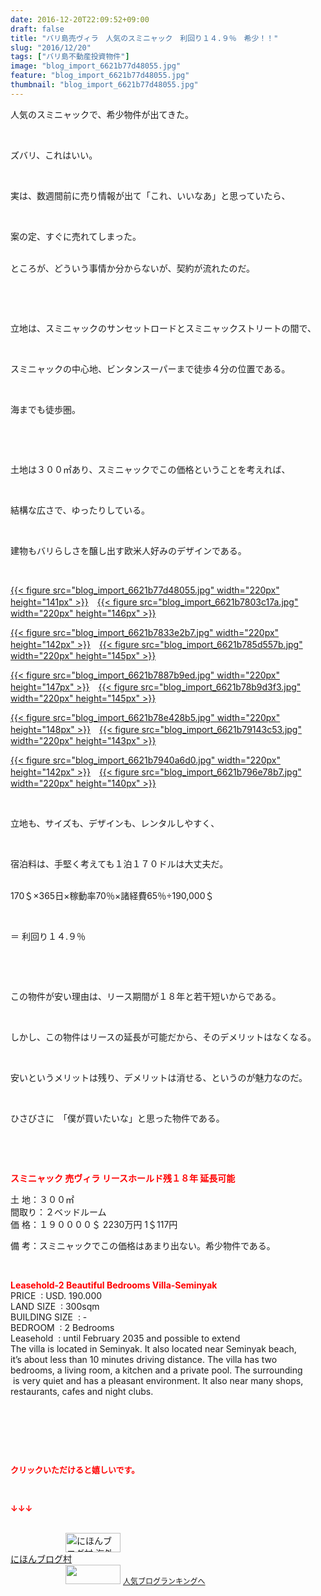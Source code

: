 ```yaml
---
date: 2016-12-20T22:09:52+09:00
draft: false
title: "バリ島売ヴィラ　人気のスミニャック　利回り１４.９％　希少！！"
slug: "2016/12/20"
tags: ["バリ島不動産投資物件"]
image: "blog_import_6621b77d48055.jpg"
feature: "blog_import_6621b77d48055.jpg"
thumbnail: "blog_import_6621b77d48055.jpg"
---
```

<p>人気のスミニャックで、希少物件が出てきた。</p><p> </p><p>ズバリ、これはいい。</p><p> </p><p>実は、数週間前に売り情報が出て「これ、いいなあ」と思っていたら、</p><p> </p><p>案の定、すぐに売れてしまった。</p><p><br/>ところが、どういう事情か分からないが、契約が流れたのだ。</p><p> </p><p> </p><p>立地は、スミニャックのサンセットロードとスミニャックストリートの間で、</p><p> </p><p>スミニャックの中心地、ビンタンスーパーまで徒歩４分の位置である。</p><p> </p><p>海までも徒歩圏。</p><p> </p><p> </p><p>土地は３００㎡あり、スミニャックでこの価格ということを考えれば、</p><p> </p><p>結構な広さで、ゆったりしている。</p><p> </p><p>建物もバリらしさを醸し出す欧米人好みのデザインである。</p><p> </p><p><a href="blog_import_6621b77e5c377.jpg">{{< figure src="blog_import_6621b77d48055.jpg" width="220px" height="141px" >}}</a>　<a href="blog_import_6621b78150a38.jpg">{{< figure src="blog_import_6621b7803c17a.jpg" width="220px" height="146px" >}}</a></p><p><a href="blog_import_6621b78452daa.jpg">{{< figure src="blog_import_6621b7833e2b7.jpg" width="220px" height="142px" >}}</a>　<a href="blog_import_6621b786ec7df.jpg">{{< figure src="blog_import_6621b785d557b.jpg" width="220px" height="145px" >}}</a></p><p><a href="blog_import_6621b78990cd9.jpg">{{< figure src="blog_import_6621b7887b9ed.jpg" width="220px" height="147px" >}}</a>　<a href="blog_import_6621b78cb377c.jpg">{{< figure src="blog_import_6621b78b9d3f3.jpg" width="220px" height="145px" >}}</a></p><p><a href="blog_import_6621b78f560fe.jpg">{{< figure src="blog_import_6621b78e428b5.jpg" width="220px" height="148px" >}}</a>　<a href="blog_import_6621b79272146.jpg">{{< figure src="blog_import_6621b79143c53.jpg" width="220px" height="143px" >}}</a></p><p><a href="blog_import_6621b7951da31.jpg">{{< figure src="blog_import_6621b7940a6d0.jpg" width="220px" height="142px" >}}</a>　<a href="blog_import_6621b79804d49.jpg">{{< figure src="blog_import_6621b796e78b7.jpg" width="220px" height="140px" >}}</a></p><p> </p><p>立地も、サイズも、デザインも、レンタルしやすく、</p><p> </p><p>宿泊料は、手堅く考えても１泊１７０ドルは大丈夫だ。</p><p><br/>170＄×365日×稼動率70％×諸経費65％÷190,000＄</p><p> </p><p>＝ 利回り１４.９％</p><p> </p><p> </p><p>この物件が安い理由は、リース期間が１８年と若干短いからである。</p><p> </p><p>しかし、この物件はリースの延長が可能だから、そのデメリットはなくなる。</p><p> </p><p>安いというメリットは残り、デメリットは消せる、というのが魅力なのだ。</p><p> </p><p>ひさびさに　「僕が買いたいな」と思った物件である。</p><p> </p><p> </p><p><span style="font-weight: bold;"><span style="color: rgb(255, 0, 0);">スミニャック 売ヴィラ リースホールド残１８年 延長可能</span></span></p><p>土 地：３００㎡<br/>間取り：２ベッドルーム<br/>価 格：１９００００＄ 2230万円 1＄117円</p><p>備 考：スミニャックでこの価格はあまり出ない。希少物件である。</p><p> </p><p><span style="font-weight: bold;"><span style="color: rgb(255, 0, 0);">Leasehold-2 Beautiful Bedrooms Villa-Seminyak</span></span>        <br/>PRICE  : USD. 190.000             <br/>LAND SIZE  : 300sqm    <br/>BUILDING SIZE  : -    <br/>BEDROOM  : 2 Bedrooms    <br/>Leasehold  : until February 2035 and possible to extend    <br/>The villa is located in Seminyak. It also located near Seminyak beach,       <br/>it’s about less than 10 minutes driving distance. The villa has two       <br/>bedrooms, a living room, a kitchen and a private pool. The surrounding      <br/> is very quiet and has a pleasant environment. It also near many shops,       <br/>restaurants, cafes and night clubs.  </p><p> </p><p> </p><p> </p><p><font color="#ff0000" size="2"><strong>クリックいただけると嬉しいです。</strong></font></p><p></p><p> </p><p><font color="#ff0000" size="2"><strong>↓↓↓</strong></font></p><p><br/><a href="ranking.html?p_cid=01260127" target="_blank"><img width="88" height="31" alt="にほんブログ村 海外生活ブログ バリ島情報へ" src="data:image/svg+xml;charset=utf-8,%3Csvg%20xmlns%3D%22http%3A%2F%2Fwww.w3.org%2F2000%2Fsvg%22%20title%3D%22Placeholder%20for%20Images%22%20role%3D%22presentation%22%20viewBox%3D%220%200%2088%2031%22%20%2F%3E" border="0" data-src="https://img-proxy.blog-video.jp/images?url=http%3A%2F%2Foverseas.blogmura.com%2Fbali%2Fimg%2Fbali88_31.gif" style="aspect-ratio: auto 88 / 31;"/><noscript><img width="88" height="31" alt="にほんブログ村 海外生活ブログ バリ島情報へ" src="https://img-proxy.blog-video.jp/images?url=http%3A%2F%2Foverseas.blogmura.com%2Fbali%2Fimg%2Fbali88_31.gif" border="0"></noscript></a><br/><a href="ranking.html?p_cid=01260127" target="_blank">にほんブログ村</a><br/><a title="人気ブログランキングへ" href="link.php?1804582"><img width="88" height="31" src="data:image/svg+xml;charset=utf-8,%3Csvg%20xmlns%3D%22http%3A%2F%2Fwww.w3.org%2F2000%2Fsvg%22%20title%3D%22Placeholder%20for%20Images%22%20role%3D%22presentation%22%20viewBox%3D%220%200%2088%2031%22%20%2F%3E" border="0" data-src="https://blog.with2.net/img/banner/banner_22.gif" style="aspect-ratio: auto 88 / 31;"/><noscript><img width="88" height="31" src="https://blog.with2.net/img/banner/banner_22.gif" border="0"></noscript></a> <a style="font-size: 12px;" href="link.php?1804582">人気ブログランキングへ</a></p>

